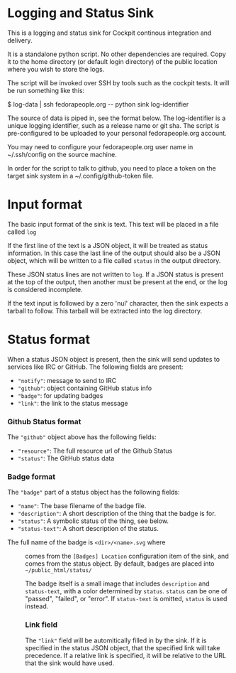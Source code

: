 # Logging and Status Sink

This is a logging and status sink for Cockpit continous integration and delivery.

It is a standalone python script. No other dependencies are required. Copy it
to the home directory (or default login directory) of the public location where
you wish to store the logs.

The script will be invoked over SSH by tools such as the cockpit tests. It will
be run something like this:

$ log-data | ssh fedorapeople.org -- python sink log-identifier

The source of data is piped in, see the format below. The log-identifier is
a unique logging identifier, such as a release name or git sha. The script
is pre-configured to be uploaded to your personal fedorapeople.org account.

You may need to configure your fedorapeople.org user name in ~/.ssh/config
on the source machine.

In order for the script to talk to github, you need to place a token on
the target sink system in a ~/.config/github-token file.

# Input format

The basic input format of the sink is text. This text will be placed in a
file called `log`

If the first line of the text is a JSON object, it will be treated as status
information. In this case the last line of the output should also be a JSON object,
which will be written to a file called `status` in the output directory.

These JSON status lines are not written to `log`. If a JSON status is present
at the top of the output, then another must be present at the end, or the
log is considered incomplete.

If the text input is followed by a zero 'nul' character, then the sink expects
a tarball to follow. This tarball will be extracted into the log directory.

# Status format

When a status JSON object is present, then the sink will send updates to
services like IRC or GitHub. The following fields are present:

 * `"notify"`: message to send to IRC
 * `"github"`: object containing GitHub status info
 * `"badge"`: for updating badges
 * `"link"`: the link to the status message

### Github Status format

The `"github"` object above has the following fields:

 * `"resource"`: The full resource url of the Github Status
 * `"status"`: The GitHub status data

### Badge format

The `"badge"` part of a status object has the following fields:

 * `"name"`: The base filename of the badge file.
 * `"description"`: A short description of the thing that the badge is for.
 * `"status"`: A symbolic status of the thing, see below.
 * `"status-text"`: A short description of the status.

The full name of the badge is `<dir>/<name>.svg` where <dir> comes
from the `[Badges] Location` configuration item of the sink, and
<name> comes from the status object.  By default, badges are placed
into `~/public_html/status/`

The badge itself is a small image that includes `description` and
`status-text`, with a color determined by `status`.  `status` can be
one of "passed", "failed", or "error".  If `status-text` is omitted,
`status` is used instead.

### Link field

The `"link"` field will be automitically filled in by the sink. If it
is specified in the status JSON object, that the specified link will
take precedence. If a relative link is specified, it will be relative
to the URL that the sink would have used.
